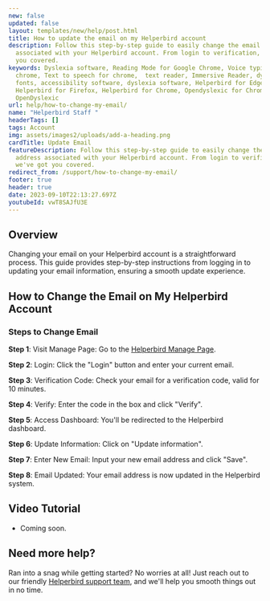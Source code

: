 ```yaml
---
new: false
updated: false
layout: templates/new/help/post.html
title: How to update the email on my Helperbird account
description: Follow this step-by-step guide to easily change the email address
  associated with your Helperbird account. From login to verification, we've got
  you covered.
keywords: Dyslexia software, Reading Mode for Google Chrome, Voice typing for
  chrome, Text to speech for chrome,  text reader, Immersive Reader, dyslexia
  fonts, accessibility software, dyslexia software, Helperbird for Edge,
  Helperbird for Firefox, Helperbird for Chrome, Opendyslexic for Chrome,
  OpenDyslexic
url: help/how-to-change-my-email/
name: "Helperbird Staff "
headerTags: []
tags: Account
img: assets/images2/uploads/add-a-heading.png
cardTitle: Update Email
featureDescription: Follow this step-by-step guide to easily change the email
  address associated with your Helperbird account. From login to verification,
  we've got you covered.
redirect_from: /support/how-to-change-my-email/
footer: true
header: true
date: 2023-09-10T22:13:27.697Z
youtubeId: vwT8SAJfU3E
---
```


## Overview

Changing your email on your Helperbird account is a straightforward process. This guide provides step-by-step instructions from logging in to updating your email information, ensuring a smooth update experience.


## How to Change the Email on My Helperbird Account

### Steps to Change Email

**Step 1**: Visit Manage Page: Go to the [Helperbird Manage Page](https://payments.coffeeandfun.com/p/login/cN214adE29toci4bII).

**Step 2**: Login: Click the "Login" button and enter your current email.

**Step 3**: Verification Code: Check your email for a verification code, valid for 10 minutes.

**Step 4**: Verify: Enter the code in the box and click "Verify".

**Step 5**: Access Dashboard: You'll be redirected to the Helperbird dashboard.

**Step 6**: Update Information: Click on "Update information".

**Step 7**: Enter New Email: Input your new email address and click "Save".

**Step 8**: Email Updated: Your email address is now updated in the Helperbird system.



## Video Tutorial

- Coming soon.


## Need more help?

Ran into a snag while getting started? No worries at all! Just reach out to our friendly [Helperbird support team](/support/), and we'll help you smooth things out in no time.

